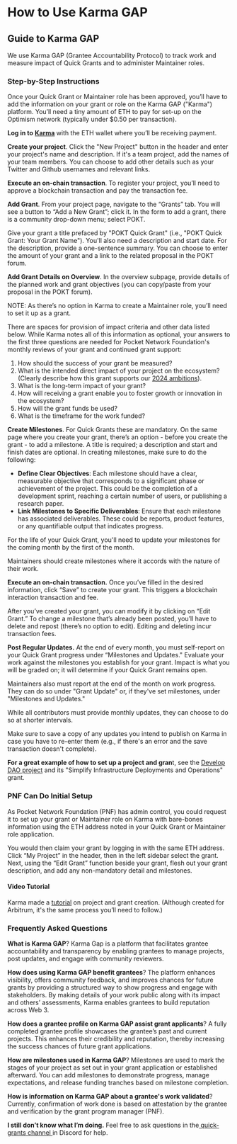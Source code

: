 # How to Use Karma GAP

## Guide to Karma GAP

We use Karma GAP (Grantee Accountability Protocol) to track work and measure impact of Quick Grants and to administer Maintainer roles.

### Step-by-Step Instructions

Once your Quick Grant or Maintainer role has been approved, you’ll have to add the information on your grant or role on the Karma GAP ("Karma") platform. You’ll need a tiny amount of ETH to pay for set-up on the Optimism network (typically under $0.50 per transaction).

**Log in to** [**Karma**](https://gap.karmahq.xyz/) with the ETH wallet where you’ll be receiving payment.

**Create your project**. Click the "New Project" button in the header and enter your project's name and description. If it's a team project, add the names of your team members. You can choose to add other details such as your Twitter and Github usernames and relevant links.&#x20;

**Execute an on-chain transaction**. To register your project, you’ll need to approve a blockchain transaction and pay the transaction fee.

**Add Grant**. From your project page, navigate to the “Grants” tab. You will see a button to “Add a New Grant”; click it. In the form to add a grant, there is a community drop-down menu; select POKT.&#x20;

Give your grant a title prefaced by "POKT Quick Grant" (i.e., "POKT Quick Grant: Your Grant Name"). You'll also need a description and start date. For the description, provide a one-sentence summary. You can choose to enter the amount of your grant and a link to the related proposal in the POKT forum.

**Add Grant Details on Overview**. In the overview subpage, provide details of the planned work and grant objectives (you can copy/paste from your proposal in the POKT forum).

NOTE: As there’s no option in Karma to create a Maintainer role, you’ll need to set it up as a grant.

There are spaces for provision of impact criteria and other data listed below. While Karma notes all of this information as optional, your answers to the first three questions are needed for Pocket Network Foundation's monthly reviews of your grant and continued grant support:

1. How should the success of your grant be measured?
2. What is the intended direct impact of your project on the ecosystem? (Clearly describe how this grant supports our [2024 ambitions](https://www.google.com/url?q=https://forum.pokt.network/t/pnf-ecosystem-strategy-and-ambitions-update/4836\&sa=D\&source=editors\&ust=1713496410018252\&usg=AOvVaw2dV5xyZz4I4x-V4FilDpRG)).
3. What is the long-term impact of your grant?
4. How will receiving a grant enable you to foster growth or innovation in the ecosystem?
5. How will the grant funds be used?
6. What is the timeframe for the work funded?

**Create Milestones**. For Quick Grants these are mandatory. On the same page where you create your grant, there’s an option - before you create the grant - to add a milestone. A title is required; a description and start and finish dates are optional. In creating milestones, make sure to do the following:&#x20;

* **Define Clear Objectives**: Each milestone should have a clear, measurable objective that corresponds to a significant phase or achievement of the project. This could be the completion of a development sprint, reaching a certain number of users, or publishing a research paper.
* **Link Milestones to Specific Deliverables**: Ensure that each milestone has associated deliverables. These could be reports, product features, or any quantifiable output that indicates progress.

For the life of your Quick Grant, you'll need to update your milestones for the coming month by the first of the month.

Maintainers should create milestones where it accords with the nature of their work.&#x20;

**Execute an on-chain transaction.** Once you’ve filled in the desired information, click “Save” to create your grant. This triggers a blockchain interaction transaction and fee.

After you’ve created your grant, you can modify it by clicking on “Edit Grant.” To change a milestone that’s already been posted, you’ll have to delete and repost (there’s no option to edit). Editing and deleting incur transaction fees.

**Post Regular Updates.** At the end of every month, you must self-report on your Quick Grant progress under “Milestones and Updates." Evaluate your work against the milestones you establish for your grant. Impact is what you will be graded on; it will determine if your Quick Grant remains open.

Maintainers also must report at the end of the month on work progress. They can do so under "Grant Update" or, if they've set milestones, under "Milestones and Updates."

While all contributors must provide monthly updates, they can choose to do so at shorter intervals.

Make sure to save a copy of any updates you intend to publish on Karma in case you have to re-enter them (e.g., if there's an error and the save transaction doesn't complete).

**For a great example of how to set up a project and gran**t, see the [Develop DAO project](https://gap.karmahq.xyz/project/simplify-infrastructure-deployments-and-operations) and its "Simplify Infrastructure Deployments and Operations" grant.

### PNF Can Do Initial Setup

As Pocket Network Foundation (PNF) has admin control, you could request it to set up your grant or Maintainer role on Karma with bare-bones information using the ETH address noted in your Quick Grant or Maintainer role application.

You would then claim your grant by logging in with the same ETH address. Click “My Project” in the header, then in the left sidebar select the grant. Next, using the “Edit Grant” function beside your grant, flesh out your grant description, and add any non-mandatory detail and milestones.

#### Video Tutorial <a href="#h.nkgl23te534k" id="h.nkgl23te534k"></a>

Karma made a [tutorial](https://www.google.com/url?q=https://www.loom.com/share/808079dd4c0a40c69e7ff3368e4bbf5b\&sa=D\&source=editors\&ust=1713496410020798\&usg=AOvVaw10ZO4nSHKzDeuB\_I5xJuOy) on project and grant creation. (Although created for Arbitrum, it's the same process you’ll need to follow.)

### Frequently Asked Questions

**What is Karma GAP**? Karma Gap is a platform that facilitates grantee accountability and transparency by enabling grantees to manage projects, post updates, and engage with community reviewers.

**How does using Karma GAP benefit grantees**? The platform enhances visibility, offers community feedback, and improves chances for future grants by providing a structured way to show progress and engage with stakeholders. By making details of your work public along with its impact and others’ assessments, Karma enables grantees to build reputation across Web 3.

**How does a grantee profile on Karma GAP assist grant applicants**? A fully completed grantee profile showcases the grantee’s past and current projects. This enhances their credibility and reputation, thereby increasing the success chances of future grant applications.

**How are milestones used in Karma GAP**? Milestones are used to mark the stages of your project as set out in your grant application or established afterward. You can add milestones to demonstrate progress, manage expectations, and release funding tranches based on milestone completion.

**How is information on Karma GAP about a grantee's work validated**? Currently, confirmation of work done is based on attestation by the grantee and verification by the grant program manager (PNF).

**I still don’t know what I’m doing.** Feel free to ask questions in the[ quick-grants channel ](https://www.google.com/url?q=https://discord.com/channels/553741558869131266/1210657674669334619\&sa=D\&source=editors\&ust=1713496410021857\&usg=AOvVaw1-XK1yAgoA3jwFDeYNyr4e)in Discord for help.

